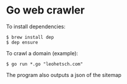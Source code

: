 # Go web crawler

To install dependencies:
```
$ brew install dep
$ dep ensure
```

To crawl a domain (example): 
```
$ go run *.go "leohetsch.com"
```

The program also outputs a json of the sitemap